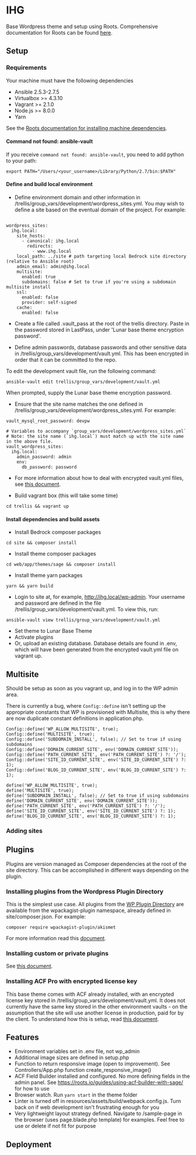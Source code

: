 # IHG

Base Wordpress theme and setup using Roots. Comprehensive documentation for Roots can be found [here](root.io).

## Setup

### Requirements

Your machine must have the following dependencies

- Ansible 2.5.3-2.7.5
- Virtualbox >= 4.3.10
- Vagrant >= 2.1.0
- Node.js >= 8.0.0
- Yarn

See the [Roots documentation for installing machine dependencies](https://roots.io/getting-started/docs/macos-basic-setup/).

#### Command not found: ansible-vault

If you receive `command not found: ansible-vault`, you need to add python to your path:

```
export PATH="/Users/<your_username>/Library/Python/2.7/bin:$PATH"
```

#### Define and build local environment

- Define environment domain and other information in /trellis/group_vars/development/wordpress_sites.yml. You may wish to define a site based on the eventual domain of the project. For example:

```

wordpress_sites:
  ihg.local:
    site_hosts:
      - canonical: ihg.local
        redirects:
          - www.ihg.local
    local_path: ../site # path targeting local Bedrock site directory (relative to Ansible root)
    admin_email: admin@ihg.local
    multisite:
      enabled: true
      subdomains: false # Set to true if you're using a subdomain multisite install
    ssl:
      enabled: false
      provider: self-signed
    cache:
      enabled: false
```

- Create a file called .vault_pass at the root of the trellis directory. Paste in the password stored in LastPass, under 'Lunar base theme encryption password'.

- Define admin passwords, database passwords and other sensitive data in /trellis/group_vars/development/vault.yml. This has been encrypted in order that it can be committed to the repo.

To edit the development vault file, run the following command:

```
ansible-vault edit trellis/group_vars/development/vault.yml
```

When prompted, supply the Lunar base theme encryption password.

- Ensure that the site name matches the one defined in /trellis/group_vars/development/wordpress_sites.yml. For example:

```
vault_mysql_root_password: devpw

# Variables to accompany `group_vars/development/wordpress_sites.yml`
# Note: the site name (`ihg.local`) must match up with the site name in the above file.
vault_wordpress_sites:
  ihg.local:
    admin_password: admin
    env:
      db_password: password
```

- For more information about how to deal with encrypted vault.yml files, see [this document](https://roots.io/trellis/docs/vault/).

- Build vagrant box (this will take some time)

```
cd trellis && vagrant up
```

#### Install dependencies and build assets

- Install Bedrock composer packages

```
cd site && composer install
```

- Install theme composer packages

```
cd web/app/themes/sage && composer install
```

- Install theme yarn packages

```
yarn && yarn build
```

- Login to site at, for example, http://ihg.local/wp-admin. Your username and password are defined in the file /trellis/group_vars/development/vault.yml. To view this, run:

```
ansible-vault view trellis/group_vars/development/vault.yml
```

- Set theme to Lunar Base Theme
- Activate plugins
- Or, upload an existing database. Database details are found in .env, which will have been generated from the encrypted vault.yml file on vagrant up.

## Multisite

Should be setup as soon as you vagrant up, and log in to the WP admin area.

There is currently a bug, where `Config::define` isn't setting up the appropriate constants that WP is provisioned with Multisite, this is why there are now duplicate constant definitions in application.php.

```
Config::define('WP_ALLOW_MULTISITE', true);
Config::define('MULTISITE', true);
Config::define('SUBDOMAIN_INSTALL', false); // Set to true if using subdomains
Config::define('DOMAIN_CURRENT_SITE', env('DOMAIN_CURRENT_SITE'));
Config::define('PATH_CURRENT_SITE', env('PATH_CURRENT_SITE') ?: '/');
Config::define('SITE_ID_CURRENT_SITE', env('SITE_ID_CURRENT_SITE') ?: 1);
Config::define('BLOG_ID_CURRENT_SITE', env('BLOG_ID_CURRENT_SITE') ?: 1);

define('WP_ALLOW_MULTISITE', true);
define('MULTISITE', true);
define('SUBDOMAIN_INSTALL', false); // Set to true if using subdomains
define('DOMAIN_CURRENT_SITE', env('DOMAIN_CURRENT_SITE'));
define('PATH_CURRENT_SITE', env('PATH_CURRENT_SITE') ?: '/');
define('SITE_ID_CURRENT_SITE', env('SITE_ID_CURRENT_SITE') ?: 1);
define('BLOG_ID_CURRENT_SITE', env('BLOG_ID_CURRENT_SITE') ?: 1);
```

### Adding sites

## Plugins

Plugins are version managed as Composer dependencies at the root of the site directory. This can be accomplished in different ways depending on the plugin.

### Installing plugins from the Wordpress Plugin Directory

This is the simplest use case. All plugins from the [WP Plugin Directory](https://wordpress.org/plugins/) are available from the wpackagist-plugin namespace, already defined in site/composer.json. For example:

```
composer require wpackagist-plugin/akismet
```

For more information read this [document](https://roots.io/bedrock/docs/composer/).

### Installing custom or private plugins

See [this document](https://roots.io/wordpress-plugins-with-composer/).

### Installing ACF Pro with encrypted license key

This base theme comes with ACF already installed, with an encrypted license key stored in /trellis/group_vars/development/vault.yml. It does not currently have the same key stored in the other environment vaults - on the assumption that the site will use another license in production, paid for by the client. To understand how this is setup, read [this document](https://roots.io/guides/acf-pro-as-a-composer-dependency-with-encrypted-license-key/).

## Features

- Environment variables set in .env file, not wp_admin
- Additional image sizes are defined in setup.php
- Function to return responsive image (open to improvement). See Controllers/App.php function create_responsive_image()
- ACF Field Builder installed and configured. No more defining fields in the admin panel. See https://roots.io/guides/using-acf-builder-with-sage/ for how to use
- Browser watch. Run `yarn start` in the theme folder
- Linter is turned off in resources/assets/build/webpack.config.js. Turn back on if web development isn't frustrating enough for you
- Very lightweight layout strategy defined. Navigate to /sample-page in the browser (uses page.blade.php template) for examples. Feel free to use or delete if not fit for purpose

## Deployment
